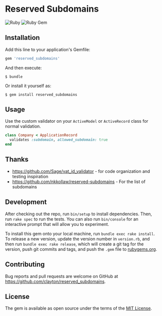 # Reserved Subdomains

![Ruby](https://github.com/clayton/reserved_subdomains/workflows/Ruby/badge.svg)
![Ruby Gem](https://github.com/clayton/reserved_subdomains/workflows/Ruby%20Gem/badge.svg)

## Installation

Add this line to your application's Gemfile:

```ruby
gem 'reserved_subdomains'
```

And then execute:

    $ bundle

Or install it yourself as:

    $ gem install reserved_subdomains

## Usage

Use the custom validator on your `ActiveModel` or `ActiveRecord` class for normal validation.

```ruby
class Company < ApplicationRecord
  validates :subdomain, allowed_subdomain: true
end
```

## Thanks

* https://github.com/Sage/vat_id_validator - for code organization and testing inspiration
* https://github.com/nkkollaw/reserved-subdomains - For the list of subdomains

## Development

After checking out the repo, run `bin/setup` to install dependencies. Then, run `rake spec` to run the tests. You can also run `bin/console` for an interactive prompt that will allow you to experiment.

To install this gem onto your local machine, run `bundle exec rake install`. To release a new version, update the version number in `version.rb`, and then run `bundle exec rake release`, which will create a git tag for the version, push git commits and tags, and push the `.gem` file to [rubygems.org](https://rubygems.org).

## Contributing

Bug reports and pull requests are welcome on GitHub at https://github.com/clayton/reserved_subdomains.

## License

The gem is available as open source under the terms of the [MIT License](https://opensource.org/licenses/MIT).
